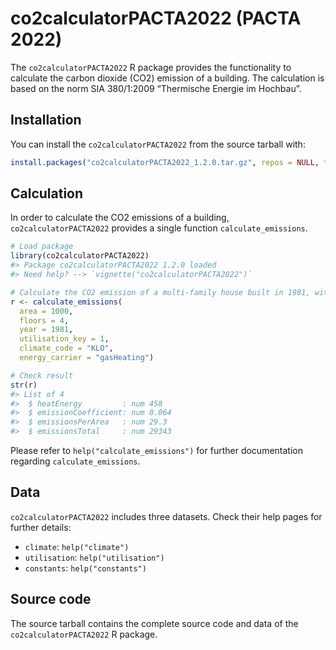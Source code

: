
<!-- README.md is generated from README.Rmd. Please edit that file -->

# co2calculatorPACTA2022 (PACTA 2022)

The `co2calculatorPACTA2022` R package provides the functionality to
calculate the carbon dioxide (CO2) emission of a building. The
calculation is based on the norm SIA 380/1:2009 “Thermische Energie im
Hochbau”.

## Installation

You can install the `co2calculatorPACTA2022` from the source tarball
with:

``` r
install.packages("co2calculatorPACTA2022_1.2.0.tar.gz", repos = NULL, type = "source")
```

## Calculation

In order to calculate the CO2 emissions of a building,
`co2calculatorPACTA2022` provides a single function
`calculate_emissions`.

``` r
# Load package
library(co2calculatorPACTA2022)
#> Package co2calculatorPACTA2022 1.2.0 loaded
#> Need help? --> `vignette("co2calculatorPACTA2022")`

# Calculate the CO2 emission of a multi-family house built in 1981, without refurbishments
r <- calculate_emissions(
  area = 1000,
  floors = 4,
  year = 1981,
  utilisation_key = 1,
  climate_code = "KLO",
  energy_carrier = "gasHeating")

# Check result
str(r)
#> List of 4
#>  $ heatEnergy         : num 458
#>  $ emissionCoefficient: num 0.064
#>  $ emissionsPerArea   : num 29.3
#>  $ emissionsTotal     : num 29343
```

Please refer to `help("calculate_emissions")` for further documentation
regarding `calculate_emissions`.

## Data

`co2calculatorPACTA2022` includes three datasets. Check their help pages
for further details:

-   `climate`: `help("climate")`
-   `utilisation`: `help("utilisation")`
-   `constants`: `help("constants")`

## Source code

The source tarball contains the complete source code and data of the
`co2calculatorPACTA2022` R package.
